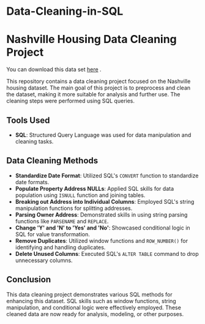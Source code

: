 # Data-Cleaning-in-SQL


# Nashville Housing Data Cleaning Project

You can download this data set [here](https://github.com/AlexTheAnalyst/PortfolioProjects/raw/main/Nashville%20Housing%20Data%20for%20Data%20Cleaning%20(reuploaded).xlsx) . 

This repository contains a data cleaning project focused on the Nashville housing dataset. The main goal of this project is to preprocess and clean the dataset, making it more suitable for analysis and further use. The cleaning steps were performed using SQL queries.

## Tools Used

- **SQL**: Structured Query Language was used for data manipulation and cleaning tasks. 

## Data Cleaning Methods

- **Standardize Date Format**: Utilized SQL's `CONVERT` function to standardize date formats.
- **Populate Property Address NULLs**: Applied SQL skills for data population using `ISNULL` function and joining tables.
- **Breaking out Address into Individual Columns**: Employed SQL's string manipulation functions for splitting addresses.
- **Parsing Owner Address**: Demonstrated skills in using string parsing functions like `PARSENAME` and `REPLACE`.
- **Change 'Y' and 'N' to 'Yes' and 'No'**: Showcased conditional logic in SQL for value transformation.
- **Remove Duplicates**: Utilized window functions and `ROW_NUMBER()` for identifying and handling duplicates.
- **Delete Unused Columns**: Executed SQL's `ALTER TABLE` command to drop unnecessary columns.

## Conclusion

This data cleaning project demonstrates various SQL methods for enhancing this dataset. SQL skills such as window functions, string manipulation, and conditional logic were effectively employed. These cleaned data are now ready for analysis, modeling, or other purposes.
